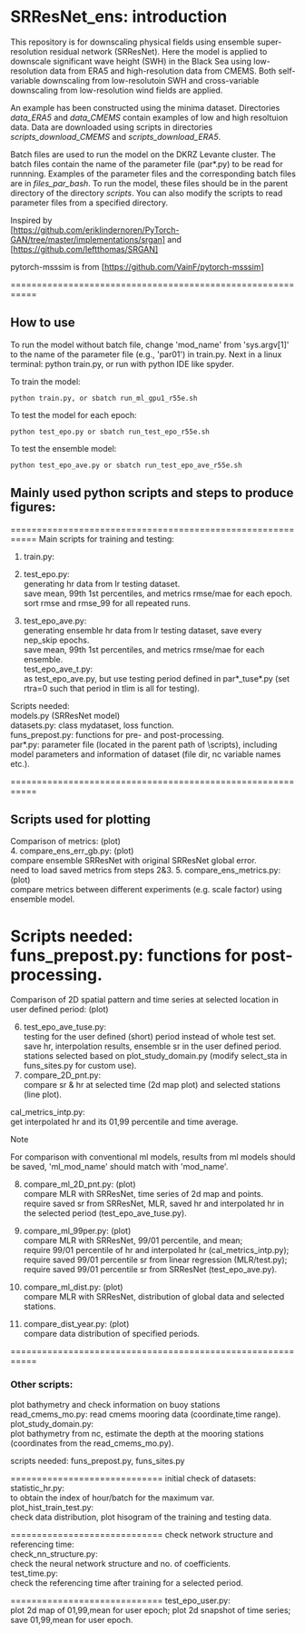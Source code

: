 # SRResNet_ens: introduction

This repository is for downscaling physical fields using 
ensemble super-resolution residual network (SRResNet). 
Here the model is applied to downscale significant wave height (SWH) 
in the Black Sea using low-resolution data from ERA5 and high-resolution 
data from CMEMS. 
Both self-variable downscaling from low-resolutoin SWH and cross-variable 
downscaling from low-resolution wind fields are applied. 

An example has been constructed using the minima dataset. 
Directories *data_ERA5* and *data_CMEMS* contain examples of low and high resoltuion data. 
Data are downloaded using scripts in directories *scripts_download_CMEMS* and 
*scripts_download_ERA5*. 

Batch files are used to run the model on the DKRZ Levante cluster. 
The batch files contain the name of the parameter file (par*.py) to be read for runnning. 
Examples of the parameter files and the corresponding batch files are in *files_par_bash*. 
To run the model, these files should be in the parent directory of the directory 
*scripts*.
You can also modify the scripts to read parameter files from a 
specified directory. 

Inspired by  
[https://github.com/eriklindernoren/PyTorch-GAN/tree/master/implementations/srgan] 
and  
[https://github.com/leftthomas/SRGAN]  

pytorch-msssim is from 
[https://github.com/VainF/pytorch-msssim]  

===========================================================
## How to use 

To run the model without batch file, change 'mod_name' from 'sys.argv[1]' 
to the name of the parameter file (e.g., 'par01') in train.py. 
Next in a linux terminal: python train.py, or run with python IDE like spyder. 

To train the model:   
```	
python train.py, or sbatch run_ml_gpu1_r55e.sh
```
To test the model for each epoch:   
```	
python test_epo.py or sbatch run_test_epo_r55e.sh   
```
To test the ensemble model:   
```	
python test_epo_ave.py or sbatch run_test_epo_ave_r55e.sh   
```

## Mainly used python scripts and steps to produce figures:  
===========================================================
Main scripts for training and testing:  
1. train.py:   
	
2. test_epo.py:   
	generating hr data from lr testing dataset.  
	save mean, 99th 1st percentiles, and metrics rmse/mae for each epoch.  
	sort rmse and rmse_99 for all repeated runs.   
3. test_epo_ave.py:  
	generating ensemble hr data from lr testing dataset, save every nep_skip epochs.  
	save mean, 99th 1st percentiles, and metrics rmse/mae for each ensemble.  
test_epo_ave_t.py:  
	as test_epo_ave.py, but use testing period defined in par*_tuse*.py (set rtra=0 such that period in tlim is all for testing).  

Scripts needed:  
models.py (SRResNet model)  
datasets.py: class mydataset, loss function.  
funs_prepost.py: functions for pre- and post-processing.  
par*.py: parameter file (located in the parent path of \scripts), including model parameters and information of dataset (file dir, nc variable names etc.).  

===========================================================
## Scripts used for plotting

Comparison of metrics: (plot)  
4. compare_ens_err_gb.py: (plot)  
	compare ensemble SRResNet with original SRResNet global error.  
	need to load saved metrics from steps 2&3.
5. compare_ens_metrics.py: (plot)  
	compare metrics between different experiments (e.g. scale factor) using ensemble model.  

Scripts needed:  
funs_prepost.py: functions for post-processing.  
===========================================================
Comparison of 2D spatial pattern and time series at selected location in user defined period: (plot)  

6. test_epo_ave_tuse.py:  
	testing for the user defined (short) period instead of whole test set.  
	save hr, interpolation results, ensemble sr in the user defined period.  
	stations selected based on plot_study_domain.py (modify select_sta in funs_sites.py for custom use).   
7. compare_2D_pnt.py:  
	compare sr & hr at selected time (2d map plot) and selected stations (line plot).  

cal_metrics_intp.py:  
	get interpolated hr and its 01,99 percentile and time average.  

>[!NOTE]
For comparison with conventional ml models, results from ml models should be saved, 'ml_mod_name' should match with 'mod_name'.  

8. compare_ml_2D_pnt.py: (plot)  
	compare MLR with SRResNet, time series of 2d map and points.  
	require saved sr from SRResNet, MLR, saved hr and interpolated hr in the selected period (test_epo_ave_tuse.py).  
9. compare_ml_99per.py: (plot)  
	compare MLR with SRResNet, 99/01 percentile, and mean;  
	require 99/01 percentile of hr and interpolated hr (cal_metrics_intp.py);  
	require saved 99/01 percentile sr from linear regression (MLR/test.py);  
	require saved 99/01 percentile sr from SRResNet (test_epo_ave.py).  
10. compare_ml_dist.py: (plot)  
	compare MLR with SRResNet, distribution of global data and selected stations.  

11. compare_dist_year.py: (plot)  
	compare data distribution of specified periods.   


===========================================================
### Other scripts:  

plot bathymetry and check information on buoy stations
read_cmems_mo.py: 
	read cmems mooring data (coordinate,time range).  
plot_study_domain.py:  
	plot bathymetry from nc, estimate the depth at the mooring stations (coordinates from the read_cmems_mo.py).  

scripts needed: funs_prepost.py, funs_sites.py

=============================
initial check of datasets:  
statistic_hr.py:  
	to obtain the index of hour/batch for the maximum var.  
plot_hist_train_test.py:  
	check data distribution, plot hisogram of the training and testing data.  

=============================
check network structure and referencing time:  
check_nn_structure.py:  
	check the neural network structure and no. of coefficients.  
test_time.py:  
	check the referencing time after training for a selected period.  

=============================
test_epo_user.py:  
	plot 2d map of 01,99,mean for user epoch; plot 2d snapshot of time series;
	save 01,99,mean for user epoch. 

